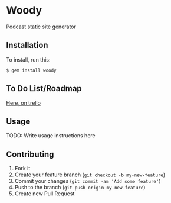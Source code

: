 # Woody

Podcast static site generator

## Installation

To install, run this:

    $ gem install woody
    
## To Do List/Roadmap
[Here, on trello](https://trello.com/board/woody-to-do-list/50c7903cc0e26dc906001fd6)

## Usage

TODO: Write usage instructions here

## Contributing

1. Fork it
2. Create your feature branch (`git checkout -b my-new-feature`)
3. Commit your changes (`git commit -am 'Add some feature'`)
4. Push to the branch (`git push origin my-new-feature`)
5. Create new Pull Request
